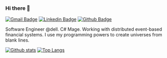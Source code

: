 ### Hi there 👋
[![Gmail Badge](https://img.shields.io/badge/-guilhermesosters@gmail.com-c14438?style=flat&logo=Gmail&logoColor=white&link=mailto:guilhermesosters@gmail.com)](mailto:guilhermesosters@gmail.com) 
[![Linkedin Badge](https://img.shields.io/badge/-GuilhermeSoster-0072b1?style=flat&logo=Linkedin&logoColor=white&link=https://www.linkedin.com/in/guilhermesoster/)](https://www.linkedin.com/in/guilhermesoster/) 
[![Github Badge](https://img.shields.io/badge/-GSoster-grey?style=flat&logo=github&logoColor=white&link=https://github.com/GSoster/)](https://www.github.com/GSoster/) 

Software Engineer @dell. C# Mage. Working with distributed event-based financial systems. I use my programming powers to create universes from blank lines.

[![Github stats](https://github-readme-stats.vercel.app/api?username=GSoster&show_icons=true&include_all_commits=true)](https://github-readme-stats.vercel.app/api?username=GSoster&show_icons=true&include_all_commits=true)
[![Top Langs](https://github-readme-stats.vercel.app/api/top-langs/?username=GSoster&layout=compact)](https://github-readme-stats.vercel.app/api/top-langs/?username=GSoster&layout=compact)

<!--
**GSoster/GSoster** is a ✨ _special_ ✨ repository because its `README.md` (this file) appears on your GitHub profile.

Here are some ideas to get you started:

- 🔭 I’m currently working on ...
- 🌱 I’m currently learning ...
- 👯 I’m looking to collaborate on ...
- 🤔 I’m looking for help with ...
- 💬 Ask me about ...
- 📫 How to reach me: ...
- 😄 Pronouns: ...
- ⚡ Fun fact: ...
-->
